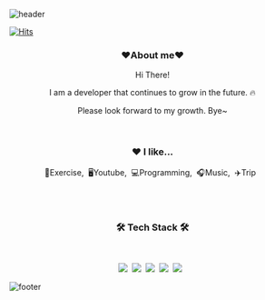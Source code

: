 ![header](https://capsule-render.vercel.app/api?type=waving&color=C8EBFA&height=200&section=header&text=Welcome%20to%20my%20Github&fontSize=50&animation=twinkling&text-color=blue)

[![Hits](https://hits.seeyoufarm.com/api/count/incr/badge.svg?url=https%3A%2F%2Fgithub.com%2Fleeemihyun%2Fhit-counter&count_bg=%23D5D5D5&title_bg=%23FFDAF3&icon=&icon_color=%23E7E7E7&title=hits&edge_flat=false)](https://hits.seeyoufarm.com)

<h3 align="center"><b>❤️About me❤️</b></h3>
<p align="center">Hi There!</p>
<p align="center">I am a developer that continues to grow in the future. 🔥</p>
<p align="center">Please look forward to my growth. Bye~</p>

<br>

<h3 align="center">❤️ I like...</h3>
<p align="center">💪Exercise,&nbsp;&nbsp;🖥Youtube,&nbsp;&nbsp;💻Programming,&nbsp;&nbsp;🎧Music,&nbsp;&nbsp;✈️Trip&nbsp;&nbsp;</p>

<br>
<br>

<h3 align="center"><b>🛠 Tech Stack 🛠</b></h3>
</br>
<p align="center">
<img src="https://img.shields.io/badge/JAVA-red?style=flat-square&logo=Java&logoColor=white"/></a>&nbsp 
<img src="https://img.shields.io/badge/spring-6DB33F?style=flat-square&logo=spring&logoColor=white"/></a>&nbsp 
<img src="https://img.shields.io/badge/Javascript-yellow?style=flat-square&logo=Javascript&logoColor=white"/></a>&nbsp 
<img src="https://img.shields.io/badge/html5-E34F26?style=flat-square&logo=html5&logoColor=white"/></a>&nbsp
<img src="https://img.shields.io/badge/css3-1572B6?style=flat-square&logo=css3&logoColor=white"/></a> &nbsp
</p>

![footer](https://capsule-render.vercel.app/api?type=waving&color=BDE84B&height=100&section=footer)
